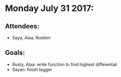 # Monday July 31 2017:
## Attendees:
- Saya, Alaa, Rustem

## Goals:
- Rusty, Alaa: write function to find highest differential
- Sayan: finish tagger
